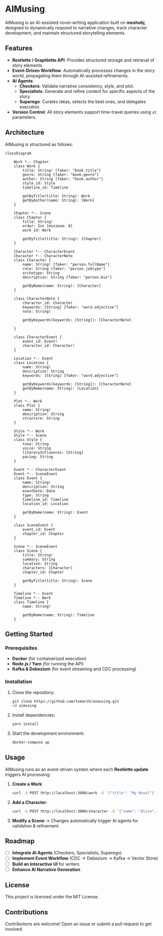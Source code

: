 # AIMusing

AIMusing is an AI-assisted novel-writing application built on **meshobj**, designed to dynamically respond to narrative changes, track character development, and maintain structured storytelling elements.

## Features
- **Restlette / Graphlette API**: Provides structured storage and retrieval of story elements.
- **Event-Driven Workflow**: Automatically processes changes in the story world, propagating them through AI-assisted refinements.
- **AI Agents**:
  - **Checkers**: Validate narrative consistency, style, and plot.
  - **Specialists**: Generate and refine content for specific aspects of the story.
  - **Superego**: Curates ideas, selects the best ones, and delegates execution.
- **Version Control**: All story elements support time-travel queries using `at` parameters.

## Architecture
AIMusing is structured as follows:

```mermaid
classDiagram

    Work *-- Chapter
    class Work {
        title: String! [faker: "book.title"]
        genre: String [faker: "book.genre"]
        author: String [faker: "book.author"]
        style_id: Style
        timeline_id: Timeline

        getByTitle(title: String): Work
        getByAuthor(name: String): [Work]
    }

    Chapter *-- Scene
    class Chapter {
        title: String!
        order: Int [minimum: 0]
        work_id: Work

        getByTitle(title: String): [Chapter]
    }

    Character *-- CharacterEvent
    Character *-- CharacterNote
    class Character {
        name: String! [faker: "person.fullName"]
        role: String [faker: "person.jobtype"]
        archetype: String
        description: String [faker: "person.bio"]

        getByName(name: String): [Character]
    }

    class CharacterNote {
        character_id: Character
        keywords: [String] [faker: "word.adjective"]
        note: String!

        getByKeywords(keywords: [String]): [CharacterNote]

    }

    class CharacterEvent {
        event_id: Event!
        character_id: Character!
    }

    Location *-- Event
    class Location {
        name: String!
        description: String
        keywords: [String] [faker: "word.adjective"]

        getByKeywords(keywords: [String]): [CharacterNote]
        getByName(name: String): [Location]
    }

    Plot *-- Work
    class Plot {
        name: String!
        description: String
        structure: String
    }

    Style *-- Work
    Style *-- Scene
    class Style {
        tone: String
        voice: String
        literaryInfluences: [String]
        pacing: String
    }
    
    Event *-- CharacterEvent
    Event *-- SceneEvent
    class Event {
        name: String!
        description: String
        eventDate: Date
        type: String
        timeline_id: Timeline
        location_id: Location

        getByName(name: String): Event
    }

    class SceneEvent {
        event_id: Event
        chapter_id: Chapter
    }

    Scene *-- SceneEvent
    class Scene {
        title: String!
        summary: String
        location: String
        characters: [Character]
        chapter_id: Chapter

        getByTitle(title: String): Scene
    }

    Timeline *-- Event
    Timeline *-- Work
    class Timeline {
        name: String!

        getByName(name: String): Timeline
    }
```

## Getting Started
### Prerequisites
- **Docker** (for containerized execution)
- **Node.js / Yarn** (for running the API)
- **Kafka & Debezium** (for event streaming and CDC processing)

### Installation
1. Clone the repository:
   ```sh
   git clone https://github.com/tsmarsh/aimusing.git
   cd aimusing
   ```
2. Install dependencies:
   ```sh
   yarn install
   ```
3. Start the development environment:
   ```sh
   docker-compose up
   ```

## Usage
AIMusing runs as an event-driven system where each **Restlette update** triggers AI processing:
1. **Create a Work**:
   ```sh
   curl -X POST http://localhost:3000/work -d '{"title": "My Novel"}'
   ```
2. **Add a Character**:
   ```sh
   curl -X POST http://localhost:3000/character -d '{"name": "Alice", "role": "Protagonist"}'
   ```
3. **Modify a Scene** → Changes automatically trigger AI agents for validation & refinement.

## Roadmap
- [ ] **Integrate AI Agents** (Checkers, Specialists, Superego)
- [ ] **Implement Event Workflow** (CDC → Debezium → Kafka → Vector Store)
- [ ] **Build an Interactive UI** for writers
- [ ] **Enhance AI Narrative Generation**

## License
This project is licensed under the MIT License.

## Contributions
Contributions are welcome! Open an issue or submit a pull request to get involved.
